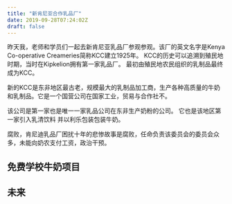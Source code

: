 ```yaml
---
title: "新肯尼亚合作乳品厂"
date: 2019-09-28T07:24:02Z
draft: false
---
```

昨天我，老师和学员们一起去新肯尼亚乳品厂参观参观。该厂的英文名字是Kenya Co-operative Creameries简称KCC建立1925年。
KCC的历史可以追溯到殖民地时期，当时在Kipkelion拥有第一家乳品厂。 最初由殖民地农民组织的乳制品最终成为KCC。

新的KCC是东非地区最古老，规模最大的乳制品加工商，生产各种高质量的牛奶和乳制品。它是一个国营公司在国家工业，贸易与合作社不。

该公司是第一家也是唯一一家乳品公司在东非生产奶粉的公司。 它也是该地区第一家引入乳清饮料 并以利乐包装包装牛奶。

腐败，肯尼迪乳品厂困扰十年的悲惨故事是腐败，任命负责该委员会的委员会众多，未能向奶农支付工资，政治干预。

## 免费学校牛奶项目

## 未来
